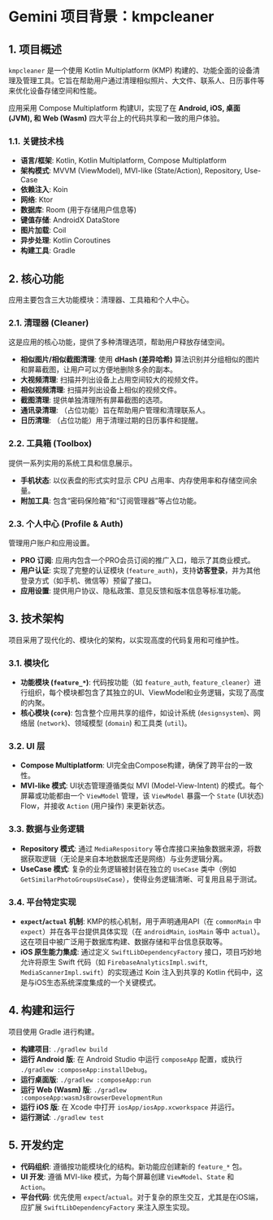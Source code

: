 
# Gemini 项目背景：kmpcleaner

## 1. 项目概述

`kmpcleaner` 是一个使用 Kotlin Multiplatform (KMP) 构建的、功能全面的设备清理及管理工具。它旨在帮助用户通过清理相似照片、大文件、联系人、日历事件等来优化设备存储空间和性能。

应用采用 Compose Multiplatform 构建UI，实现了在 **Android, iOS, 桌面 (JVM), 和 Web (Wasm)** 四大平台上的代码共享和一致的用户体验。

### 1.1. 关键技术栈

*   **语言/框架**: Kotlin, Kotlin Multiplatform, Compose Multiplatform
*   **架构模式**: MVVM (ViewModel), MVI-like (State/Action), Repository, Use-Case
*   **依赖注入**: Koin
*   **网络**: Ktor
*   **数据库**: Room (用于存储用户信息等)
*   **键值存储**: AndroidX DataStore
*   **图片加载**: Coil
*   **异步处理**: Kotlin Coroutines
*   **构建工具**: Gradle

## 2. 核心功能

应用主要包含三大功能模块：清理器、工具箱和个人中心。

### 2.1. 清理器 (Cleaner)

这是应用的核心功能，提供了多种清理选项，帮助用户释放存储空间。

*   **相似图片/相似截图清理**: 使用 **dHash (差异哈希)** 算法识别并分组相似的图片和屏幕截图，让用户可以方便地删除多余的副本。
*   **大视频清理**: 扫描并列出设备上占用空间较大的视频文件。
*   **相似视频清理**: 扫描并列出设备上相似的视频文件。
*   **截图清理**: 提供单独清理所有屏幕截图的选项。
*   **通讯录清理**: （占位功能）旨在帮助用户管理和清理联系人。
*   **日历清理**: （占位功能）用于清理过期的日历事件和提醒。

### 2.2. 工具箱 (Toolbox)

提供一系列实用的系统工具和信息展示。

*   **手机状态**: 以仪表盘的形式实时显示 CPU 占用率、内存使用率和存储空间余量。
*   **附加工具**: 包含“密码保险箱”和“订阅管理器”等占位功能。

### 2.3. 个人中心 (Profile & Auth)

管理用户账户和应用设置。

*   **PRO 订阅**: 应用内包含一个PRO会员订阅的推广入口，暗示了其商业模式。
*   **用户认证**: 实现了完整的认证模块 (`feature_auth`)，支持**访客登录**，并为其他登录方式（如手机、微信等）预留了接口。
*   **应用设置**: 提供用户协议、隐私政策、意见反馈和版本信息等标准功能。

## 3. 技术架构

项目采用了现代化的、模块化的架构，以实现高度的代码复用和可维护性。

### 3.1. 模块化

*   **功能模块 (`feature_*`)**: 代码按功能（如 `feature_auth`, `feature_cleaner`）进行组织，每个模块都包含了其独立的UI、ViewModel和业务逻辑，实现了高度的内聚。
*   **核心模块 (`core`)**: 包含整个应用共享的组件，如设计系统 (`designsystem`)、网络层 (`network`)、领域模型 (`domain`) 和工具类 (`util`)。

### 3.2. UI 层

*   **Compose Multiplatform**: UI完全由Compose构建，确保了跨平台的一致性。
*   **MVI-like 模式**: UI状态管理遵循类似 MVI (Model-View-Intent) 的模式。每个屏幕或功能都由一个 `ViewModel` 管理，该 `ViewModel` 暴露一个 `State` (UI状态) Flow，并接收 `Action` (用户操作) 来更新状态。

### 3.3. 数据与业务逻辑

*   **Repository 模式**: 通过 `MediaRespository` 等仓库接口来抽象数据来源，将数据获取逻辑（无论是来自本地数据库还是网络）与业务逻辑分离。
*   **UseCase 模式**: 复杂的业务逻辑被封装在独立的 `UseCase` 类中（例如 `GetSimilarPhotoGroupsUseCase`），使得业务逻辑清晰、可复用且易于测试。

### 3.4. 平台特定实现

*   **`expect`/`actual` 机制**: KMP的核心机制，用于声明通用API（在 `commonMain` 中 `expect`）并在各平台提供具体实现（在 `androidMain`, `iosMain` 等中 `actual`）。这在项目中被广泛用于数据库构建、数据存储和平台信息获取等。
*   **iOS 原生能力集成**: 通过定义 `SwiftLibDependencyFactory` 接口，项目巧妙地允许将原生 Swift 代码（如 `FirebaseAnalyticsImpl.swift`, `MediaScannerImpl.swift`）的实现通过 Koin 注入到共享的 Kotlin 代码中，这是与iOS生态系统深度集成的一个关键模式。

## 4. 构建和运行

项目使用 Gradle 进行构建。

*   **构建项目**: `./gradlew build`
*   **运行 Android 版**: 在 Android Studio 中运行 `composeApp` 配置，或执行 `./gradlew :composeApp:installDebug`。
*   **运行桌面版**: `./gradlew :composeApp:run`
*   **运行 Web (Wasm) 版**: `./gradlew :composeApp:wasmJsBrowserDevelopmentRun`
*   **运行 iOS 版**: 在 Xcode 中打开 `iosApp/iosApp.xcworkspace` 并运行。
*   **运行测试**: `./gradlew test`

## 5. 开发约定

*   **代码组织**: 遵循按功能模块化的结构。新功能应创建新的 `feature_*` 包。
*   **UI 开发**: 遵循 MVI-like 模式，为每个屏幕创建 `ViewModel`、`State` 和 `Action`。
*   **平台代码**: 优先使用 `expect`/`actual`。对于复杂的原生交互，尤其是在iOS端，应扩展 `SwiftLibDependencyFactory` 来注入原生实现。
